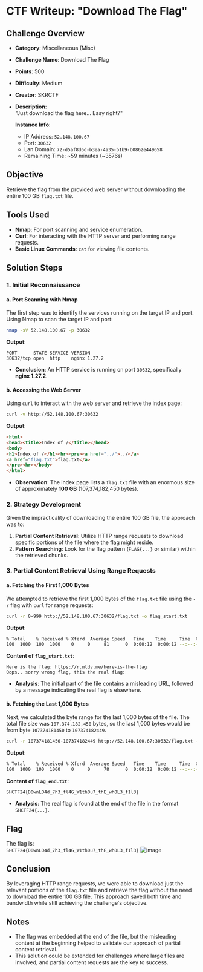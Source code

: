 
# CTF Writeup: "Download The Flag"

## Challenge Overview
- **Category**: Miscellaneous (Misc)
- **Challenge Name**: Download The Flag
- **Points**: 500
- **Difficulty**: Medium
- **Creator**: SKRCTF
- **Description**:  
  "Just download the flag here... Easy right?"
  
  **Instance Info**:
  - IP Address: `52.148.100.67`
  - Port: `30632`
  - Lan Domain: `72-d5af8d6d-b3ea-4a35-b1b9-b0862e449658`
  - Remaining Time: ~59 minutes (~3576s)

## Objective
Retrieve the flag from the provided web server without downloading the entire 100 GB `flag.txt` file.

## Tools Used
- **Nmap**: For port scanning and service enumeration.
- **Curl**: For interacting with the HTTP server and performing range requests.
- **Basic Linux Commands**: `cat` for viewing file contents.

## Solution Steps

### 1. Initial Reconnaissance

#### a. Port Scanning with Nmap
The first step was to identify the services running on the target IP and port. Using Nmap to scan the target IP and port:

```bash
nmap -sV 52.148.100.67 -p 30632
```

**Output**:
```
PORT      STATE SERVICE VERSION
30632/tcp open  http    nginx 1.27.2
```

- **Conclusion**: An HTTP service is running on port `30632`, specifically **nginx 1.27.2**.

#### b. Accessing the Web Server
Using `curl` to interact with the web server and retrieve the index page:

```bash
curl -v http://52.148.100.67:30632
```

**Output**:
```html
<html>
<head><title>Index of /</title></head>
<body>
<h1>Index of /</h1><hr><pre><a href="../">../</a>
<a href="flag.txt">flag.txt</a>                                           23-Nov-2024 03:27        107374182450
</pre><hr></body>
</html>
```

- **Observation**: The index page lists a `flag.txt` file with an enormous size of approximately **100 GB** (107,374,182,450 bytes).

### 2. Strategy Development
Given the impracticality of downloading the entire 100 GB file, the approach was to:
1. **Partial Content Retrieval**: Utilize HTTP range requests to download specific portions of the file where the flag might reside.
2. **Pattern Searching**: Look for the flag pattern (`FLAG{...}` or similar) within the retrieved chunks.

### 3. Partial Content Retrieval Using Range Requests

#### a. Fetching the First 1,000 Bytes
We attempted to retrieve the first 1,000 bytes of the `flag.txt` file using the `-r` flag with `curl` for range requests:

```bash
curl -r 0-999 http://52.148.100.67:30632/flag.txt -o flag_start.txt
```

**Output**:
```bash
% Total    % Received % Xferd  Average Speed   Time    Time     Time  Current
100  1000  100  1000    0     0     81      0  0:00:12  0:00:12 --:--:--    94
```

**Content of `flag_start.txt`**:
```
Here is the flag: https://r.mtdv.me/here-is-the-flag
Oops.. sorry wrong flag, this the real flag:
```

- **Analysis**: The initial part of the file contains a misleading URL, followed by a message indicating the real flag is elsewhere.

#### b. Fetching the Last 1,000 Bytes
Next, we calculated the byte range for the last 1,000 bytes of the file. The total file size was `107,374,182,450` bytes, so the last 1,000 bytes would be from byte `107374181450` to `107374182449`.

```bash
curl -r 107374181450-107374182449 http://52.148.100.67:30632/flag.txt -o flag_end.txt
```

**Output**:
```bash
% Total    % Received % Xferd  Average Speed   Time    Time     Time  Current
100  1000  100  1000    0     0     78      0  0:00:12  0:00:12 --:--:--    11
```

**Content of `flag_end.txt`**:
```
SHCTF24{D0wnLO4d_7h3_fl4G_W1th0u7_thE_wh0L3_f1l3}
```

- **Analysis**: The real flag is found at the end of the file in the format `SHCTF24{...}`.

## Flag
The flag is:  
`SHCTF24{D0wnLO4d_7h3_fl4G_W1th0u7_thE_wh0L3_f1l3}`
![image](https://github.com/user-attachments/assets/0a075938-0f74-4258-a370-d3611cb0ff46)

## Conclusion
By leveraging HTTP range requests, we were able to download just the relevant portions of the `flag.txt` file and retrieve the flag without the need to download the entire 100 GB file. This approach saved both time and bandwidth while still achieving the challenge's objective.

## Notes
- The flag was embedded at the end of the file, but the misleading content at the beginning helped to validate our approach of partial content retrieval.
- This solution could be extended for challenges where large files are involved, and partial content requests are the key to success.


